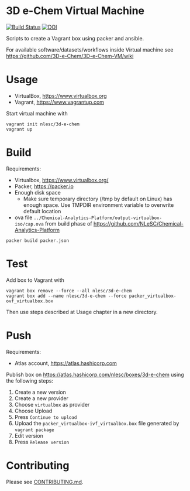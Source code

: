 # 3D e-Chem Virtual Machine

[![Build Status](https://travis-ci.org/3D-e-Chem/3D-e-Chem-VM.svg?branch=master)](https://travis-ci.org/3D-e-Chem/3D-e-Chem-VM)
[![DOI](https://zenodo.org/badge/19641/3D-e-Chem/3D-e-Chem-VM.svg)](https://zenodo.org/badge/latestdoi/19641/3D-e-Chem/3D-e-Chem-VM)

Scripts to create a Vagrant box using packer and ansible.

For available software/datasets/workflows inside Virtual machine see https://github.com/3D-e-Chem/3D-e-Chem-VM/wiki

# Usage

* VirtualBox, https://www.virtualbox.org
* Vagrant, https://www.vagrantup.com

Start virtual machine with

```
vagrant init nlesc/3d-e-chem
vagrant up
```

# Build

Requirements:

* Virtualbox, https://www.virtualbox.org/
* Packer, https://packer.io
* Enough disk space
  * Make sure temporary directory (/tmp by default on Linux) has enough space. Use TMPDIR environment variable to overwrite default location
* ova file `../Chemical-Analytics-Platform/output-virtualbox-iso/cap.ova` from build phase of https://github.com/NLeSC/Chemical-Analytics-Platform

```
packer build packer.json
```
# Test

Add box to Vagrant with

```
vagrant box remove --force --all nlesc/3d-e-chem
vagrant box add --name nlesc/3d-e-chem --force packer_virtualbox-ovf_virtualbox.box
```

Then use steps described at Usage chapter in a new directory.

# Push

Requirements:

* Atlas account, https://atlas.hashicorp.com

Publish box on https://atlas.hashicorp.com/nlesc/boxes/3d-e-chem using the following steps:

1. Create a new version
2. Create a new provider
3. Choose `virtualbox` as provider
4. Choose Upload
5. Press `Continue to upload`
6. Upload the `packer_virtualbox-ivf_virtualbox.box` file generated by `vagrant package`
7. Edit version
8. Press `Release version`

# Contributing

Please see [CONTRIBUTING.md](CONTRIBUTING.md).
